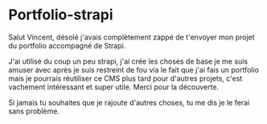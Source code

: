 # Portfolio-strapi

Salut Vincent, désolé j'avais complètement zappé de t'envoyer mon projet du portfolio accompagné de Strapi.

J'ai utilisé du coup un peu strapi, j'ai crée les choses de base je me suis amuser avec après je suis restreint de fou via le fait que j'ai fais un portfolio mais je pourrais réutiliser ce CMS plus tard pour d'autres projets, c'est vachement intéressant et super utile. Merci pour la découverte.

Si jamais tu souhaites que je rajoute d'autres choses, tu me dis je le ferai sans problème. 
